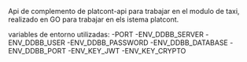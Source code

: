 Api de complemento de platcont-api para trabajar en el modulo de taxi, realizado en GO para trabajar en els istema platcont.

variables de entorno utilizadas:
-PORT
-ENV_DDBB_SERVER
-ENV_DDBB_USER
-ENV_DDBB_PASSWORD
-ENV_DDBB_DATABASE
-ENV_DDBB_PORT
-ENV_KEY_JWT
-ENV_KEY_CRYPTO
